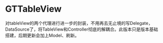 # GTTableView
对tableView的两个代理进行进一步的封装，不用再去无止境的写Delegate，DataSource了，将TableView和Controller彻底的解耦合。此版本只是版本基础搭建，后期更新会加上Model、刷新。
